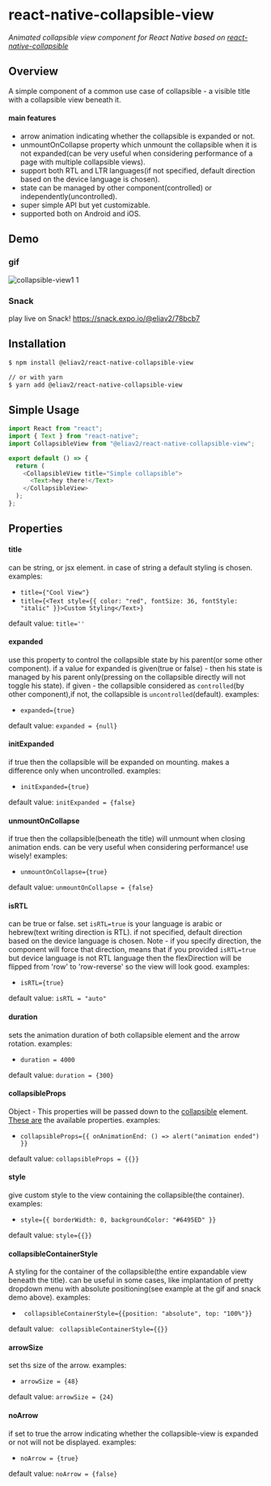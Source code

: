 # react-native-collapsible-view

_Animated collapsible view component for React Native based on [react-native-collapsible](https://github.com/oblador/react-native-collapsible)_

## Overview

A simple component of a common use case of collapsible - a visible title with a collapsible view beneath it.

#### main features

- arrow animation indicating whether the collapsible is expanded or not.
- unmountOnCollapse property which unmount the collapsible when it is not expanded(can be very useful when considering performance of a page with multiple collapsible views).
- support both RTL and LTR languages(if not specified, default direction based on the device language is chosen).
- state can be managed by other component(controlled) or independently(uncontrolled).
- super simple API but yet customizable.
- supported both on Android and iOS.

## Demo

### gif

<!-- ![collapsible-view](https://user-images.githubusercontent.com/47307889/90984281-9d8a1880-e57c-11ea-9c59-bba46df80f90.gif) -->
<!-- ![collapsible-view2](https://user-images.githubusercontent.com/47307889/91665613-865ca500-eaff-11ea-91bd-ef3c5a25fb7d.gif) -->

![collapsible-view1 1](https://user-images.githubusercontent.com/47307889/91768054-bda58180-ebe5-11ea-91f7-37eb4fb99c42.gif)

### Snack

play live on Snack!
https://snack.expo.io/@eliav2/78bcb7

## Installation

```bash
$ npm install @eliav2/react-native-collapsible-view

// or with yarn
$ yarn add @eliav2/react-native-collapsible-view
```

## Simple Usage

```js
import React from "react";
import { Text } from "react-native";
import CollapsibleView from "@eliav2/react-native-collapsible-view";

export default () => {
  return (
    <CollapsibleView title="Simple collapsible">
      <Text>hey there!</Text>
    </CollapsibleView>
  );
};
```

## Properties

#### title

can be string, or jsx element. in case of string a default styling is chosen.
examples:

- `title={"Cool View"}`
- `title={<Text style={{ color: "red", fontSize: 36, fontStyle: "italic" }}>Custom Styling</Text>}`

default value: `title=''`

#### expanded

use this property to control the collapsible state by his parent(or some other component). if a value for expanded is given(true or false) - then his state is managed by his parent only(pressing on the collapsible directly will not toggle his state).
if given - the collapsible considered as `controlled`(by other component),if not, the collapsible is `uncontrolled`(default).
examples:

- `expanded={true}`

default value: `expanded = {null}`

#### initExpanded

if true then the collapsible will be expanded on mounting.
makes a difference only when uncontrolled.
examples:

- `initExpanded={true}`

default value: `initExpanded = {false}`

#### unmountOnCollapse

if true then the collapsible(beneath the title) will unmount when closing animation ends.
can be very useful when considering performance! use wisely!
examples:

- `unmountOnCollapse={true}`

default value: `unmountOnCollapse = {false}`

#### isRTL

can be true or false.
set `isRTL=true` is your language is arabic or hebrew(text writing direction is RTL).
if not specified, default direction based on the device language is chosen.
Note - if you specify direction, the component will force that direction, means that if you provided `isRTL=true` but device language is not RTL language then the flexDirection will be flipped from 'row' to 'row-reverse' so the view will look good.
examples:

- `isRTL={true}`

default value: `isRTL = "auto"`

#### duration

sets the animation duration of both collapsible element and the arrow rotation.
examples:

- `duration = 4000`

default value: `duration = {300}`

#### collapsibleProps

Object - This properties will be passed down to the [collapsible](https://github.com/oblador/react-native-collapsible) element.
[These are](https://github.com/oblador/react-native-collapsible#properties) the available properties.
examples:

- `collapsibleProps={{ onAnimationEnd: () => alert("animation ended") }}`

default value: `collapsibleProps = {{}}`

#### style

give custom style to the view containing the collapsible(the container).
examples:

- `style={{ borderWidth: 0, backgroundColor: "#6495ED" }}`

default value: `style={{}}`

#### collapsibleContainerStyle

A styling for the container of the collapsible(the entire expandable view beneath the title).
can be useful in some cases, like implantation of pretty dropdown menu with absolute positioning(see example at the gif and snack demo above).
examples:

- ` collapsibleContainerStyle={{position: "absolute", top: "100%"}}`

default value: ` collapsibleContainerStyle={{}}`

#### arrowSize

set ths size of the arrow.
examples:

- `arrowSize = {48}`

default value: `arrowSize = {24}`

#### noArrow

if set to true the arrow indicating whether the collapsible-view is expanded or not will not be displayed.
examples:

- `noArrow = {true}`

default value: `noArrow = {false}`

